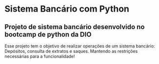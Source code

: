 #  Sistema Bancário com Python
## Projeto de sistema bancário desenvolvido no bootcamp de python da DIO

Esse projeto tem o objetivo de realizar  operações de um sistema bancário:
Depósitos, consulta de extratos e  saques. Mantendo as restrições necessárias para a funcionalidade!
